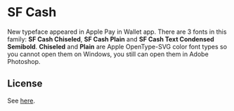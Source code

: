 # SF Cash
New typeface appeared in Apple Pay in Wallet app. There are 3 fonts in this family: **SF Cash Chiseled**, **SF Cash Plain** and **SF Cash Text Condensed Semibold**. **Chiseled** and **Plain** are Apple OpenType-SVG color font types so you cannot open them on Windows, you still can open them in Adobe Photoshop. 
## License
See [here](../README.md#license).
